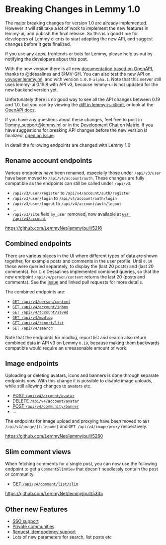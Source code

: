 # Breaking Changes in Lemmy 1.0

The major breaking changes for version 1.0 are already implemented. However it will still take a lot of work to implement the new features in lemmy-ui, and publish the final release. So this is a good time for developers of Lemmy clients to start adapting the new API, and suggest changes before it gets finalized.

If you use any apps, frontends or bots for Lemmy, please help us out by notifying the developers about this post.

With the new version there is all new [documentation based on OpenAPI](https://join-lemmy.org/api/main), thanks to @dessalines and @MV-GH. You can also test the new API on [voyager.lemmy.ml](https://voyager.lemmy.ml), and with version `1.0.0-alpha.1`. Note that this server still uses lemmy-ui 0.19.8 with API v3, because lemmy-ui is not updated for the new backend version yet.

Unfortunately there is no good way to see all the API changes between 0.19 and 1.0, but you can try viewing the [diff in lemmy-js-client](https://github.com/LemmyNet/lemmy-js-client/compare/release/v0.19...main), or look at the [OpenAPI docs](https://join-lemmy.org/api/main).

If you have any questions about these changes, feel free to post in [!lemmy_support@lemmy.ml](https://lemmyverse.link/c/lemmy_support@lemmy.ml) or in the [Development Chat on Matrix](https://matrix.to/#/#lemmydev:matrix.org). If you have suggestions for breaking API changes before the new version is finalized, [open an issue](https://github.com/LemmyNet/lemmy/issues).

In detail the following endpoints are changed with Lemmy 1.0:

## Rename account endpoints

Various endpoints have been renamed, especially those under `/api/v3/user` have been moved to `/api/v4/account/auth`. These changes are fully compatible as the endpoints can still be called under `/api/v3`.

- `/api/v3/user/register` to `/api/v4/account/auth/register`
- `/api/v3/user/login` to `/api/v4/account/auth/login`
- `/api/v3/user/logout` to `/api/v4/account/auth/logout`
- ...
- `/api/v3/site` field `my_user` removed, now available at [`GET /api/v4/account`](https://join-lemmy.org/api/main#operation/GetMyUser)

https://github.com/LemmyNet/lemmy/pull/5216

## Combined endpoints

There are various places in the UI where different types of data are shown together, for example posts and comments in the user profile. Until `0.19` these were queried separately, to display the (last 20 posts) and (last 20 comments). For `1.0` Dessalines implemented combined queries, so that the new endpoint `/api/v4/person/content` returns the last 20 (posts and comments). See the [issue](https://github.com/LemmyNet/lemmy/issues/2444) and linked pull requests for more details.

The combined endpoints are:

- [`GET /api/v4/person/content`](https://join-lemmy.org/api/main#operation/ListPersonContent)
- [`GET /api/v4/account/inbox`](https://join-lemmy.org/api/main#operation/ListInbox)
- [`GET /api/v4/account/saved`](https://join-lemmy.org/api/main#operation/ListPersonSaved)
- [`GET /api/v4/modlog`](https://join-lemmy.org/api/main#operation/GetModlog)
- [`GET /api/v4/report/list`](https://join-lemmy.org/api/main#operation/ListReports)
- [`GET /api/v4/search`](https://join-lemmy.org/api/main#operation/Search)

Note that the endpoints for modlog, report list and search also return combined data in API v3 on Lemmy `0.19`, because making them backwards compatible would require an unreasonable amount of work.

## Image endpoints

Uploading or deleting avatars, icons and banners is done through separate endpoints now. With this change it is possible to disable image uploads, while still allowing changes to avatars etc.

- [POST `/api/v4/account/avatar`](https://join-lemmy.org/api/main#operation/UploadUserAvatar)
- [DELETE `/api/v4/account/avatar`](https://join-lemmy.org/api/main#operation/DeleteUserAvatar)
- [POST `/api/v4/community/banner`](https://join-lemmy.org/api/main#operation/UploadCommunityBanner)
- ...

The endpoints for image upload and proxying have been moved to `GET /api/v4/image/{filename}` and `GET /api/v4/image/proxy` respectively.

https://github.com/LemmyNet/lemmy/pull/5260

## Slim comment views

When fetching comments for a single post, you can now use the following endpoint to get a `CommentSlimView` that doesn't needlessly contain the post or community.

- [GET `/api/v4/comment/list/slim`](https://join-lemmy.org/api/main#tag/Comment/operation/GetCommentsSlim)

https://github.com/LemmyNet/lemmy/pull/5335

## Other new Features

- [SSO support](https://github.com/LemmyNet/lemmy/pull/4881)
- [Private communities](https://github.com/LemmyNet/lemmy/pull/5076)
- [Request idempodency support](https://github.com/LemmyNet/lemmy/pull/5329)
- Lots of new parameters for search, list posts etc
